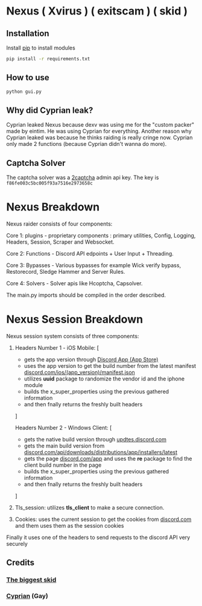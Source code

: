 # Nexus ( Xvirus ) ( exitscam ) ( skid )

## Installation

Install [pip](https://pip.pypa.io/en/stable/) to install modules

```bash
pip install -r requirements.txt
```

## How to use

```python
python gui.py
```

## Why did Cyprian leak?

Cyprian leaked Nexus because dexv was using me for the "custom packer" made by eintim. He was using Cyprian for everything. Another reason why Cyprian leaked was because he thinks raiding is really cringe now. Cyprian only made 2 functions (because Cyprian didn't wanna do more).

## Captcha Solver

The captcha solver was a [2captcha](https://2captcha.com/) admin api key. The key is `f86fe003c5bc005f93a7516e2973658c`

# Nexus Breakdown
Nexus raider consists of four components:

Core 1: plugins - proprietary components : primary utilities, Config, Logging, Headers, Session, Scraper and Websocket.

Core 2: Functions - Discord API edpoints + User Input + Threading.

Core 3: Bypasses - Various bypasses for example Wick verify bypass, Restorecord, Sledge Hammer and Server Rules.

Core 4: Solvers - Solver apis like Hcoptcha, Capsolver.

The main.py imports should be compiled in the order described.

# Nexus Session Breakdown
Nexus session system consists of three components:

1. Headers Number 1 - iOS Mobile: [
   * gets the app version through [Discord App (App Store)](https://apps.apple.com/us/app/discord-chat-talk-hangout/id985746746)
   * uses the app version to get the build number from the latest manifest [discord.com/ios/(app_version)/manifest.json](https://discord.com/ios/206.0/manifest.json)
   * utilizes **uuid** package to randomize the vendor id and the iphone module
   * builds the x_super_properties using the previous gathered information
   * and then fnally returns the freshly built headers
   
   ]

   Headers Number 2 - Windows Client: [
   * gets the native build version through [updtes.discord.com](https://updates.discord.com/distributions/app/manifests/latest)
   * gets the main build version from [discord.com/api/downloads/distributions/app/installers/latest](https://discord.com/api/downloads/distributions/app/installers/latest)
   * gets the page [discord.com/app](https://discord.com/app) and uses the **re** package to find the client build number in the page
   * builds the x_super_properties using the previous gathered information
   * and then fnally returns the freshly built headers
     
   ]
    

1. Tls_session: utilizes **tls_client** to make a secure connection.

2. Cookies: uses the current session to get the cookies from [discord.com](https://discord.com) and them uses them as the session cookies

Finally it uses one of the headers to send requests to the discord API very securely

## Credits

### [The biggest skid](https://dexv.lol)
### [Cyprian](https://discord.gg/hbh) (Gay)
